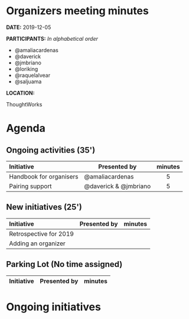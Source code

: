 # Organizers meeting minutes

**DATE:** 2019-12-05

**PARTICIPANTS:**
_In alphabetical order_

* @amaliacardenas
* @daverick
* @jmbriano
* @loriking
* @raquelalvear
* @saljuama


**LOCATION:**

ThoughtWorks

# Agenda

## Ongoing activities (35')

|**Initiative**| Presented by |minutes|
|:------------|--------------|:--:|
|Handbook for organisers|@amaliacardenas|5|
|Pairing support|@daverick & @jmbriano|5|


## New initiatives (25')

|**Initiative**| Presented by |minutes|
|:------------|--------------|:--:|
|Retrospective for 2019
|Adding an organizer

## Parking Lot (No time assigned)

|**Initiative**| Presented by |minutes|
|:------------|--------------|:--:|

# Ongoing initiatives


